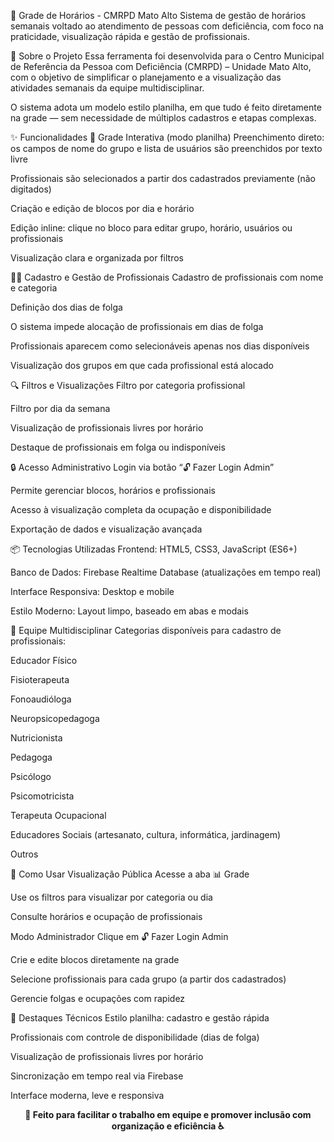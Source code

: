 📅 Grade de Horários - CMRPD Mato Alto
Sistema de gestão de horários semanais voltado ao atendimento de pessoas com deficiência, com foco na praticidade, visualização rápida e gestão de profissionais.

🎯 Sobre o Projeto
Essa ferramenta foi desenvolvida para o Centro Municipal de Referência da Pessoa com Deficiência (CMRPD) – Unidade Mato Alto, com o objetivo de simplificar o planejamento e a visualização das atividades semanais da equipe multidisciplinar.

O sistema adota um modelo estilo planilha, em que tudo é feito diretamente na grade — sem necessidade de múltiplos cadastros e etapas complexas.

✨ Funcionalidades
🧾 Grade Interativa (modo planilha)
Preenchimento direto: os campos de nome do grupo e lista de usuários são preenchidos por texto livre

Profissionais são selecionados a partir dos cadastrados previamente (não digitados)

Criação e edição de blocos por dia e horário

Edição inline: clique no bloco para editar grupo, horário, usuários ou profissionais

Visualização clara e organizada por filtros

👨‍⚕️ Cadastro e Gestão de Profissionais
Cadastro de profissionais com nome e categoria

Definição dos dias de folga

O sistema impede alocação de profissionais em dias de folga

Profissionais aparecem como selecionáveis apenas nos dias disponíveis

Visualização dos grupos em que cada profissional está alocado

🔍 Filtros e Visualizações
Filtro por categoria profissional

Filtro por dia da semana

Visualização de profissionais livres por horário

Destaque de profissionais em folga ou indisponíveis

🔒 Acesso Administrativo
Login via botão “🔓 Fazer Login Admin”

Permite gerenciar blocos, horários e profissionais

Acesso à visualização completa da ocupação e disponibilidade

Exportação de dados e visualização avançada

📦 Tecnologias Utilizadas
Frontend: HTML5, CSS3, JavaScript (ES6+)

Banco de Dados: Firebase Realtime Database (atualizações em tempo real)

Interface Responsiva: Desktop e mobile

Estilo Moderno: Layout limpo, baseado em abas e modais

🧠 Equipe Multidisciplinar
Categorias disponíveis para cadastro de profissionais:

Educador Físico

Fisioterapeuta

Fonoaudióloga

Neuropsicopedagoga

Nutricionista

Pedagoga

Psicólogo

Psicomotricista

Terapeuta Ocupacional

Educadores Sociais (artesanato, cultura, informática, jardinagem)

Outros

📱 Como Usar
Visualização Pública
Acesse a aba 📊 Grade

Use os filtros para visualizar por categoria ou dia

Consulte horários e ocupação de profissionais

Modo Administrador
Clique em 🔓 Fazer Login Admin

Crie e edite blocos diretamente na grade

Selecione profissionais para cada grupo (a partir dos cadastrados)

Gerencie folgas e ocupações com rapidez

🚀 Destaques Técnicos
Estilo planilha: cadastro e gestão rápida

Profissionais com controle de disponibilidade (dias de folga)

Visualização de profissionais livres por horário

Sincronização em tempo real via Firebase

Interface moderna, leve e responsiva

<div align="center"> <strong>🧩 Feito para facilitar o trabalho em equipe e promover inclusão com organização e eficiência ♿</strong> </div>